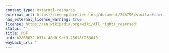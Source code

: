 ```yaml
---
content_type: external-resource
external_url: https://ieeexplore.ieee.org/document/246796/similar#similar
has_external_license_warning: true
license: https://en.wikipedia.org/wiki/All_rights_reserved
status: ''
title: PDF
uid: b2860672-b374-40d0-9ef3-75618f253840
wayback_url: ''
---
```

